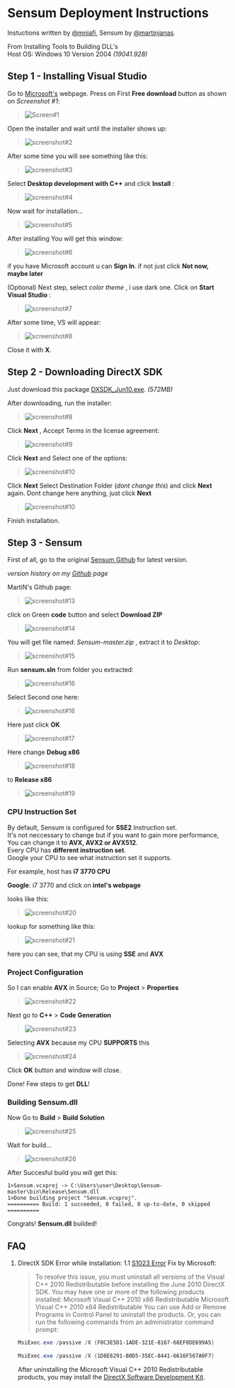 # Sensum Deployment Instructions
Instuctions written by [@mniafi](https://github.com/mniafi/),
Sensum by [@martinjanas](https://github.com/martinjanas/).

From Installing Tools to Building DLL's<br>
Host OS: Windows 10 Version 2004 _(19041.928)_
## Step 1 - Installing Visual Studio

Go to [Microsoft's](https://sensum.page.link/visualstudio) webpage.
Press on First __Free download__ button as shown on _Screenshot #1_:

>![Screen#1](https://snipboard.io/wM78Pg.jpg)

Open the installer and wait until the installer shows up:

>![screenshot#2](https://snipboard.io/A3SNfe.jpg)

After some time you will see something like this:

>![screenshot#3](https://snipboard.io/yMQNC1.jpg)

Select __Desktop development with C++__ and click __Install__ :

>![screenshot#4](https://snipboard.io/L6Pvwp.jpg)

Now wait for installation...
>![screenshot#5](https://snipboard.io/YpVBtJ.jpg)

After installing You will get this window:
>![screenshot#6](https://snipboard.io/BI7vnx.jpg)

if you have Microsoft account u can __Sign In__.
if not just click __Not now, maybe later__

(Optional) Next step, select _color theme_ , i use dark one. Click on __Start Visual Studio__ :
>![screenshot#7](https://snipboard.io/NxjFWY.jpg)

After some time, VS will appear:
>![screenshot#8](https://snipboard.io/qjckoI.jpg)
 
Close it with __X__.

## Step 2 - Downloading DirectX SDK
 
 Just download this package [DXSDK_Jun10.exe](https://sensum.page.link/directxsdk). _(572MB)_

 After downloading, run the installer:
 >![screenshot#8](https://snipboard.io/Vhp59A.jpg)

 Click __Next__ , Accept Terms in the license agreement:
>![screenshot#9](https://snipboard.io/0IQyV1.jpg)

Click  __Next__ and Select one of the options:
>![screenshot#10](https://snipboard.io/gAE36P.jpg)

Click __Next__ Select Destination Folder (_dont change this_) and click __Next__ again.
Dont change here anything, just click __Next__

>![screenshot#10](https://snipboard.io/cC2YeR.jpg)

Finish installation.

## Step 3 - Sensum

First of all, go to the original [Sensum Github](https://github.com/martinjanas/Sensum) for latest version.

_version history on my [Github](https://github.com/mniafi/sensum) page_

MartiN's Github page:
>![screenshot#13](https://snipboard.io/acGg0j.jpg)

click on Green __code__ button and select __Download ZIP__
>![screenshot#14](https://snipboard.io/nSU9q6.jpg)

You will get file named: _Sensum-master.zip_ , extract it to _Desktop_:
>![screenshot#15](https://snipboard.io/5Q4n3N.jpg)

Run __sensum.sln__ from folder you extracted:
>![screenshot#16](https://snipboard.io/9cLGiY.jpg)

Select Second one here:
>![screenshot#16](https://snipboard.io/V47fya.jpg)

Here just click __OK__
>![screenshot#17](https://snipboard.io/8ATHIz.jpg)

Here change __Debug x86__
>![screenshot#18](https://snipboard.io/H1fL6r.jpg)

to __Release x86__
>![screenshot#19](https://snipboard.io/GHQ4pt.jpg)

### CPU Instruction Set

By default, Sensum is configured for __SSE2__ Instruction set.<br>
It's not neccessary to change but if you want to gain more performance,
You can change it to __AVX, AVX2 or AVX512__.<br>
Every CPU has __different instruction set__.<br>
Google your CPU to see what instruction set it supports.

For example, host has __i7 3770 CPU__

__Google__: i7 3770 and click on __intel's webpage__

looks like this:
>![screenshot#20](https://snipboard.io/GfRDlL.jpg)

lookup for something like this:
>![screenshot#21](https://snipboard.io/V3ZdU0.jpg)

here you can see, that my CPU is using __SSE__ and __AVX__

### Project Configuration
So I can enable __AVX__ in Source;
Go to __Project__ > __Properties__
>![screenshot#22](https://snipboard.io/TJUYoX.jpg)

Next go to __C++__ > __Code Generation__
>![screenshot#23](https://snipboard.io/vBWmjV.jpg)

Selecting __AVX__ because my CPU __SUPPORTS__ this
>![screenshot#24](https://snipboard.io/6BDQb8.jpg)

Click __OK__ button and window will close.

Done! Few steps to get __DLL__!

### Building Sensum.dll
Now Go to __Build__ > __Build Solution__
>![screenshot#25](https://snipboard.io/BuT5n2.jpg)

Wait for build...
>![screenshot#26](https://snipboard.io/Ensq4F.jpg)

After Succesful build you will get this:

```
1>Sensum.vcxproj -> C:\Users\user\Desktop\Sensum-master\bin\Release\Sensum.dll
1>Done building project "Sensum.vcxproj".
========== Build: 1 succeeded, 0 failed, 0 up-to-date, 0 skipped ==========

```
Congrats! __Sensum.dll__ builded!

## FAQ

1. DirectX SDK Error while installation:
 1.1 [S1023 Error](https://docs.microsoft.com/en-us/troubleshoot/windows/win32/s1023-error-when-you-install-directx-sdk) Fix by Microsoft:
 
   >To resolve this issue, you must uninstall all versions of the Visual C++ 2010 Redistributable before installing the June 2010 DirectX SDK. You may have one or more of the following products installed:
Microsoft Visual C++ 2010 x86 Redistributable
Microsoft Visual C++ 2010 x64 Redistributable
You can use Add or Remove Programs in Control Panel to uninstall the products. Or, you can run the following commands from an administrator command prompt:

   ```Powershell
   MsiExec.exe /passive /X {F0C3E5D1-1ADE-321E-8167-68EF0DE699A5}
 
   MsiExec.exe /passive /X {1D8E6291-B0D5-35EC-8441-6616F567A0F7}
   ```
   After uninstalling the Microsoft Visual C++ 2010 Redistributable products, you may install the [DirectX Software Development Kit](https://www.microsoft.com/download/details.aspx?id=6812).

